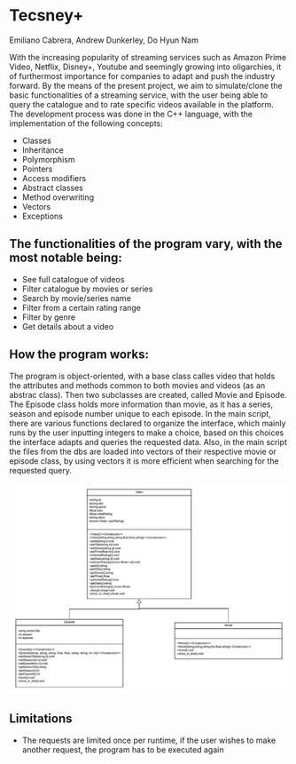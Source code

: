# Tecsney+
Emiliano Cabrera, Andrew Dunkerley, Do Hyun Nam

With the increasing popularity of streaming services such as Amazon Prime Video, Netflix, Disney+, Youtube and seemingly growing into oligarchies, it of furthermost importance for companies to adapt and push the industry forward. By the means of the present project, we aim to simulate/clone the basic functionalities of a streaming service, with the user being able to query the catalogue and to rate specific videos available in the platform. The development process was done in the C++ language, with the implementation of the following concepts:
- Classes
- Inheritance
- Polymorphism
- Pointers
- Access modifiers
- Abstract classes
- Method overwriting
- Vectors
- Exceptions

## The functionalities of the program vary, with the most notable being:
- See full catalogue of videos
- Filter catalogue by movies or series
- Search by movie/series name
- Filter from a certain rating range
- Filter by genre
- Get details about a video

## How the program works:
The program is object-oriented, with a base class calles video that holds the attributes and methods common to both movies and videos (as an abstrac class). Then two subclasses are created, called Movie and Episode. The Episode class holds more information than movie, as it has a series, season and episode number unique to each episode. In the main script, there are various functions declared to organize the interface, which mainly runs by the user inputting integers to make a choice, based on this choices the interface adapts and queries the requested data. Also, in the main script the files from the dbs are loaded into vectors of their respective movie or episode class, by using vectors it is more efficient when searching for the requested query. 

![UML Diagram](./UML_ClassDiagram.jpeg)

## Limitations
- The requests are limited once per runtime, if the user wishes to make another request, the program has to be executed again


